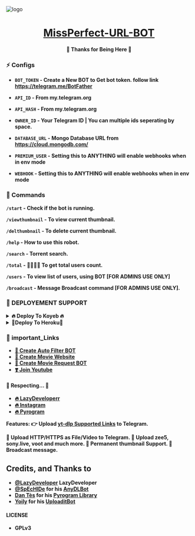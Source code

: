 <img src="https://telegra.ph/file/fd51b2c96e41542a42698.jpg" alt="logo" target="/blank">

<h1 align="center">
 <b><a href="https://telegram.me/LazyDeveloper" target="/blank">MissPerfect-URL-BOT</a></>
</h1>

<p align="center">🤍 Thanks for Being Here 🤍</p>


### ⚡️ Configs 

* `BOT_TOKEN`  - Create a New BOT to Get bot token. follow link  https://telegram.me/BotFather

* `API_ID` - From my.telegram.org 

* `API_HASH` - From my.telegram.org 

* `OWNER_ID` - Your Telegram ID | You can multiple ids seperating by space.

* `DATABASE_URL`  - Mongo Database URL from https://cloud.mongodb.com/

* `PREMIUM_USER`  - Setting this to ANYTHING will enable webhooks when in env mode

* `WEBHOOK` - Setting this to ANYTHING will enable webhooks when in env mode 

### 🚦 Commands
`/start` - Check if the bot is running.

`/viewthumbnail` - To view current thumbnail.

`/delthumbnail` - To delete current thumbnail.

`/help` - How to use this robot.

`/search` - Torrent search.

`/total` - 👨‍👨‍👦‍👦 To get total users count.

`/users` - To view list of users, using BOT [FOR ADMINS USE ONLY]

`/broadcast` - Message Broadcast command [FOR ADMINS USE ONLY].


  ### 📶 DEPLOYEMENT SUPPORT

<details><summary>🔥 Deploy To Koyeb 🔥</summary>
<p>
<br>                 
<a target="/blank" href="https://app.koyeb.com/deploy?type=git&repository=github.com/FALT001/MissPerfect-URL-BOT&branch=main&name=LazyMissPerfectGOT" >
  <img src="https://www.koyeb.com/static/images/deploy/button.svg" alt="Deploy">
</a>
</p>
</details>
<details><summary>🧡Deploy To Heroku🧡</summary>
<p>
<br>
<a href="https://heroku.com/deploy?template=https://github.com/LazyDeveloperr/MissPerfect-URL-BOT">
  <img src="https://www.herokucdn.com/deploy/button.svg" alt="Deploy">
</a>
</p>
</details>


### 🔗 important_Links
- [🤩 Create Auto Filter BOT](https://www.youtube.com/watch?v=jw3e4L1u-Vo&t=22s)
- [🤩 Create Movie Website](https://www.youtube.com/watch?v=h3Uvr15ZPnc)
- [🤩 Create Movie Request BOT](https://www.youtube.com/watch?v=mIEv7MjLj2U&t=38s)
- [❣️ Join Youtube](https://www.youtube.com/channel/UCY-iDra0x2hdd9PdHKcZkRw)


#### 🧡 Respecting... 🧡
- [🔥 LazyDeveloperr](https://github.com/LazyDeveloperr) 
- [🔥 Instagram](https://www.instagram.com/LazyDeveloperrr) 
- [🔥 Pyrogram](https://github.com/pyrogram/pyrogram)


**Features**:
👉 Upload [yt-dlp Supported Links](https://ytdl-org.github.io/youtube-dl/supportedsites.html) to Telegram.

🧡 Upload HTTP/HTTPS as File/Video to Telegram.
🧡 Upload zee5, sony.live, voot and much more.
🧡 Permanent thumbnail Support.
🧡 Broadcast message.

## Credits, and Thanks to
* [@LazyDeveloper](https://telegram.me/mRiderDM) LazyDeveloper
* [@SpEcHlDe](https://t.me/ThankTelegram) for his [AnyDLBot](https://telegram.dog/AnyDLBot)
* [Dan Tès](https://t.me/haskell) for his [Pyrogram Library](https://github.com/pyrogram/pyrogram)
* [Yoily](https://t.me/YoilyL) for his [UploaditBot](https://telegram.dog/UploaditBot)

#### LICENSE
- GPLv3
